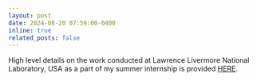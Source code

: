 ```yaml
---
layout: post
date: 2024-08-20 07:59:00-0400
inline: true
related_posts: false
---
```

High level details on the work conducted at Lawrence Livermore National Laboratory, USA as a part of my summer internship is provided [HERE](/assets/pdf/summery_internship.pdf).
